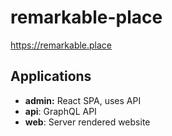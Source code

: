 # remarkable-place

https://remarkable.place

## Applications

- **admin:** React SPA, uses API
- **api**: GraphQL API
- **web**: Server rendered website
